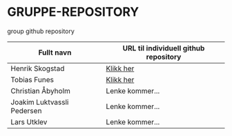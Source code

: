# GRUPPE-REPOSITORY
group github repository

| Fullt navn                | URL til individuell github repository                         |
| ------------------------- | ------------------------------------------------------------- |
| Henrik Skogstad           | [Klikk her](https://github.com/Skogstad-beep/IND-GITHUB-KONTO)|
| Tobias Funes              | [Klikk her](https://github.com/ImToeb/IND-REPOSITORY)         |
| Christian Åbyholm         | Lenke kommer...                                               |
| Joakim Luktvassli Pedersen| Lenke kommer...                                               |
| Lars Utklev               | Lenke kommer...                                               |
